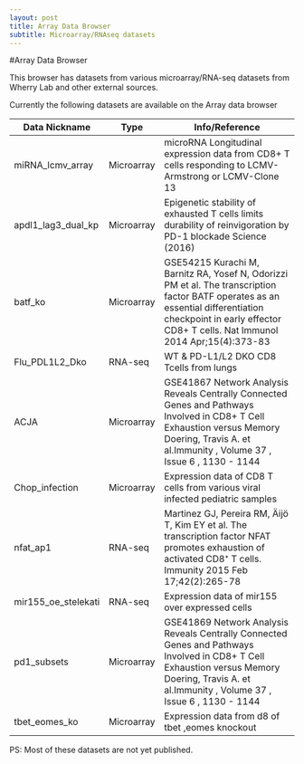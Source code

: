 ```yaml
---
layout: post
title: Array Data Browser
subtitle: Microarray/RNAseq datasets
---
```


#Array Data Browser

This browser has datasets from various microarray/RNA-seq datasets from Wherry Lab and other external sources.


Currently the following datasets are available on the Array data browser

Data Nickname | Type | Info/Reference
--- | --- | ---
miRNA_lcmv_array | Microarray | microRNA Longitudinal expression data from CD8+ T cells responding to LCMV-Armstrong or LCMV-Clone 13
apdl1_lag3_dual_kp | Microarray | Epigenetic stability of exhausted T cells limits durability of reinvigoration by PD-1 blockade Science (2016)
batf_ko | Microarray | GSE54215 Kurachi M, Barnitz RA, Yosef N, Odorizzi PM et al. The transcription factor BATF operates as an essential differentiation checkpoint in early effector CD8+ T cells. Nat Immunol 2014 Apr;15(4):373-83
Flu_PDL1L2_Dko | RNA-seq | WT & PD-L1/L2 DKO CD8 Tcells from lungs
ACJA | Microarray | GSE41867 Network Analysis Reveals Centrally Connected Genes and Pathways Involved in CD8+ T Cell Exhaustion versus Memory Doering, Travis A. et al.Immunity , Volume 37 , Issue 6 , 1130 - 1144
Chop_infection | Microarray | Expression data of CD8 T cells from various viral infected pediatric samples
nfat_ap1 | RNA-seq | Martinez GJ, Pereira RM, Äijö T, Kim EY et al. The transcription factor NFAT promotes exhaustion of activated CD8⁺ T cells. Immunity 2015 Feb 17;42(2):265-78
mir155_oe_stelekati | RNA-seq | Expression data of mir155 over expressed cells
pd1_subsets | Microarray | GSE41869 Network Analysis Reveals Centrally Connected Genes and Pathways Involved in CD8+ T Cell Exhaustion versus Memory Doering, Travis A. et al.Immunity , Volume 37 , Issue 6 , 1130 - 1144
tbet_eomes_ko | Microarray | Expression data from d8 of tbet ,eomes knockout 



PS: Most of these datasets are not yet published.
